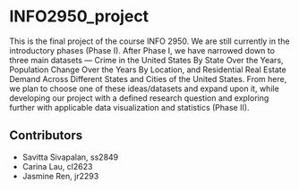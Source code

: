 # INFO2950_project
This is the final project of the course INFO 2950. We are still currently in the introductory phases (Phase I). After Phase I, we have narrowed down to three main datasets — Crime in the United States By State Over the Years, Population Change Over the Years By Location, and Residential Real Estate Demand Across Different States and Cities of the United States. From here, we plan to choose one of these ideas/datasets and expand upon it, while developing our project with a defined research question and exploring further with applicable data visualization and statistics (Phase II).

## Contributors
* Savitta Sivapalan, ss2849
* Carina Lau, cl2623
* Jasmine Ren, jr2293
